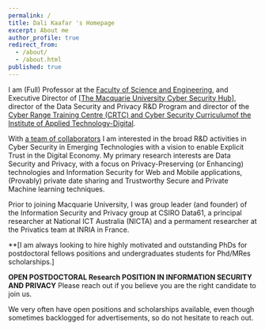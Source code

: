 ```yaml
---
permalink: /
title: Dali Kaafar 's Homepage
excerpt: About me
author_profile: true
redirect_from:
  - /about/
  - /about.html
published: true
---
```


I am (Full) Professor at the [Faculty of Science and Engineering](https://www.mq.edu.au/about/about-the-university/faculties-and-departments/faculty-of-science-and-engineering), and Executive Director of [[The Macquarie University Cyber Security Hub](https://www.mq.edu.au/partner/cyberhub/ )], director of the Data Security and Privacy R&D Program and director of the [Cyber Range Training Centre (CRTC) and Cyber Security Curriculumof the Institute of Applied Technology-Digital](https://www.iat.nsw.edu.au/iat-digital). 

With [a team of collaborators](https://dali-kaafar.github.io/collaborations/) I am interested in the broad R&D activities in Cyber Security in Emerging Technologies with a vision to enable Explicit Trust in the Digital Economy. My primary research interests are Data Security and Privacy, with a focus on Privacy-Preserving (or Enhancing) technologies and Information Security for Web and Mobile applications, (Provably) private date sharing and Trustworthy Secure and Private Machine learning techniques.

Prior to joining Macquarie University, I was group leader (and founder) of the Information Security and Privacy group at CSIRO Data61, a principal researcher at National ICT Australia (NICTA) and a permament researcher at the Privatics team at INRIA in France.


**[I am always looking to hire highly motivated and outstanding PhDs for postdoctoral fellows positions and undergraduates students for Phd/MRes scholarships.]

**OPEN POSTDOCTORAL Research POSITION IN INFORMATION SECURITY AND PRIVACY** Please reach out if you believe you are the right candidate to join us.  

We very often have open positions and scholarships available, even though sometimes backlogged for advertisements, so do not hesitate to reach out.
